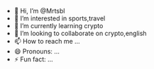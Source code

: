 - 👋 Hi, I’m @Mrtsbl
- 👀 I’m interested in sports,travel
- 🌱 I’m currently learning crypto
- 💞️ I’m looking to collaborate on crypto,english
- 📫 How to reach me ...
- 😄 Pronouns: ...
- ⚡ Fun fact: ...

<!---
Mrtsbl/Mrtsbl is a ✨ special ✨ repository because its `README.md` (this file) appears on your GitHub profile.
You can click the Preview link to take a look at your changes.
--->
